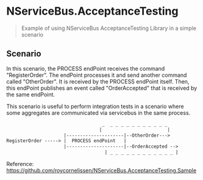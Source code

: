 # NServiceBus.AcceptanceTesting
> Example of using NServiceBus AcceptanceTesting Library in a simple scenario

## Scenario

In this scenario, the PROCESS endPoint receives the command "RegisterOrder".
The endPoint processes it and send another command called "OtherOrder". It is received by
the PROCESS endPoint itself. Then, this endPoint publishes an event called "OrderAccepted"
that is received by the same endPoint.

This scenario is useful to perform integration tests in a scenario where some aggregates
are communicated via servicebus in the same process.
```html
                                   _  _ _ _ _ _ _ _ _ _ _ _
                                  |                        |
                     |---------------------|--OtherOrder--->
RegisterOrder -----> |  PROCESS endPoint   |  
                     |---------------------|--OrderAccepted -->
                                    | _ _ _ _ _ _ _ _ _ _ _ _ |
```

Reference: https://github.com/roycornelissen/NServiceBus.AcceptanceTesting.Sample
